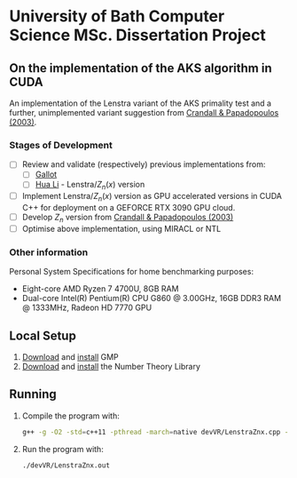 # **University of Bath Computer Science MSc. Dissertation Project**

## **On the implementation of the AKS algorithm in CUDA**

An implementation of the Lenstra variant of the AKS primality test and a further, unimplemented variant suggestion from [Crandall & Papadopoulos (2003)](https://citeseerx.ist.psu.edu/viewdoc/summary?doi=10.1.1.95.58).

### Stages of Development

- [ ] Review and validate (respectively) previous implementations from:
  - [ ]  [Gallot](http://yves.gallot.pagesperso-orange.fr/src/)
  - [ ]  [Hua Li](https://researchportal.bath.ac.uk/en/publications/the-analysis-and-implementation-of-the-aks-algorithm-and-its-impr) - Lenstra/$Z_n(x)$ version
- [ ] Implement Lenstra/$Z_n(x)$ version as GPU accelerated versions in CUDA C++ for deployment on a GEFORCE RTX 3090 GPU cloud.
- [ ] Develop $Z_n$ version from [Crandall & Papadopoulos (2003)](https://citeseerx.ist.psu.edu/viewdoc/summary?doi=10.1.1.95.58)
- [ ] Optimise above implementation, using MIRACL or NTL

### Other information

Personal System Specifications for home benchmarking purposes:

- Eight-core AMD Ryzen 7 4700U, 8GB RAM
- Dual-core Intel(R) Pentium(R) CPU G860 @ 3.00GHz, 16GB DDR3 RAM @ 1333MHz, Radeon HD 7770 GPU

## Local Setup

1. [Download](https://gmplib.org/) and [install](https://gmplib.org/manual/Installing-GMP) GMP
2. [Download](https://libntl.org/download.html) and [install](https://libntl.org/doc/tour-gmp.html) the Number Theory Library

## Running

1. Compile the program with:

    ```bash
    g++ -g -O2 -std=c++11 -pthread -march=native devVR/LenstraZnx.cpp -o devVR/LenstraZnx.out -lntl -lgmp -lm
    ```

2. Run the program with:

    ```bash
    ./devVR/LenstraZnx.out
    ```
